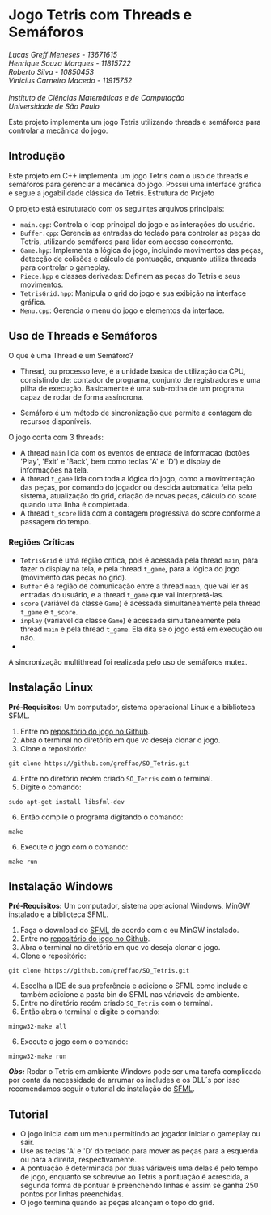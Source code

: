 # Jogo Tetris com Threads e Semáforos

*Lucas Greff Meneses - 13671615 <br>
Henrique Souza Marques - 11815722 <br>
Roberto Silva - 10850453 <br>
Vinicius Carneiro Macedo - 11915752 <br> <br>
Instituto de Ciências Matemáticas e de Computação <br>
Universidade de São Paulo* <br>

Este projeto implementa um jogo Tetris utilizando threads e semáforos para controlar a mecânica do jogo.

## Introdução

Este projeto em C++ implementa um jogo Tetris com o uso de threads e semáforos para gerenciar a mecânica do jogo. Possui uma interface gráfica e segue a jogabilidade clássica do Tetris.
Estrutura do Projeto

O projeto está estruturado com os seguintes arquivos principais:

- `main.cpp`: Controla o loop principal do jogo e as interações do usuário.
- `Buffer.cpp`: Gerencia as entradas do teclado para controlar as peças do Tetris, utilizando semáforos para lidar com acesso concorrente.
- `Game.hpp`: Implementa a lógica do jogo, incluindo movimentos das peças, detecção de colisões e cálculo da pontuação, enquanto utiliza threads para controlar o gameplay.
- `Piece.hpp` e classes derivadas: Definem as peças do Tetris e seus movimentos.
- `TetrisGrid.hpp`: Manipula o grid do jogo e sua exibição na interface gráfica.
- `Menu.cpp`: Gerencia o menu do jogo e elementos da interface.

## Uso de Threads e Semáforos

O que é uma Thread e um Semáforo?
- Thread, ou processo leve, é a unidade basica de utilização da CPU, consistindo de: contador de programa,
  conjunto de registradores e uma pilha de execução. Basicamente é uma sub-rotina de um programa capaz de rodar de forma assíncrona.

- Semáforo é um método de sincronização que permite a contagem de recursos
  disponíveis.


O jogo conta com 3 threads:
- A thread `main` lida com os eventos de entrada de informacao (botões 'Play', 'Exit' e 'Back', bem como teclas 'A' e 'D') e display de informações na tela.
- A thread `t_game` lida com toda a lógica do jogo, como a movimentação das peças, por comando do jogador ou descida automática feita pelo sistema, atualização do grid, criação de novas peças, cálculo do score quando uma linha é completada.
- A thread `t_score` lida com a contagem progressiva do score conforme a passagem do tempo.

### Regiões Críticas

- `TetrisGrid` é uma região crítica, pois é acessada pela thread `main`, para fazer o display na tela, e pela thread `t_game`, para a lógica do jogo (movimento das peças no grid).
- `Buffer` é a região de comunicação entre a thread `main`, que vai ler as entradas do usuário, e a thread `t_game` que vai interpretá-las.
- `score` (variável da classe `Game`) é acessada simultaneamente pela thread `t_game` e `t_score`.
- `inplay` (variável da classe `Game`) é acessada simultaneamente pela thread `main` e pela thread `t_game`. Ela dita se o jogo está em execução ou não.
- 

A sincronização multithread foi realizada pelo uso de semáforos mutex.

## Instalação Linux

**Pré-Requisitos:** Um computador, sistema operacional Linux e a biblioteca SFML.

1. Entre no [repositório do jogo no Github](https://github.com/greffao/SO_Tetris).
2. Abra o terminal no diretório em que vc deseja clonar o jogo.
3. Clone o repositório:
```
git clone https://github.com/greffao/SO_Tetris.git
```
4. Entre no diretório recém criado `SO_Tetris` com o terminal.
5. Digite o comando:
```
sudo apt-get install libsfml-dev
```
6. Então compile o programa digitando o comando:
```
make
```
6. Execute o jogo com o comando:
```
make run
```

## Instalação Windows

**Pré-Requisitos:** Um computador, sistema operacional Windows, MinGW instalado e a biblioteca SFML.

1. Faça o download do [SFML](https://www.sfml-dev.org/download/sfml/2.6.1/) de acordo com o eu MinGW instalado.
1. Entre no [repositório do jogo no Github](https://github.com/greffao/SO_Tetris).
2. Abra o terminal no diretório em que vc deseja clonar o jogo.
3. Clone o repositório:
```
git clone https://github.com/greffao/SO_Tetris.git
```
4. Escolha a IDE de sua preferência e adicione o SFML como include e também adicione a pasta bin do SFML nas váriaveis de ambiente.
5. Entre no diretório recém criado `SO_Tetris` com o terminal.
6. Então abra o terminal e digite o comando:
```
mingw32-make all
```
6. Execute o jogo com o comando:
```
mingw32-make run
```
**_Obs:_** Rodar o Tetris em ambiente Windows pode ser uma tarefa complicada
por conta da necessidade de arrumar os includes e os DLL´s por isso recomendamos seguir o tutorial de instalação
do [SFML](https://www.sfml-dev.org/tutorials/2.6/start-vc.php).

## Tutorial

- O jogo inicia com um menu permitindo ao jogador iniciar o gameplay ou sair.
- Use as teclas 'A' e 'D' do teclado para mover as peças para a esquerda ou para a direita, respectivamente.
- A pontuação é determinada por duas váriaveis uma delas é pelo tempo de jogo, enquanto se sobrevive ao Tetris
a pontuação é acrescida, a segunda forma de pontuar é preenchendo linhas e assim se ganha 250 pontos por linhas preenchidas.
- O jogo termina quando as peças alcançam o topo do grid.
